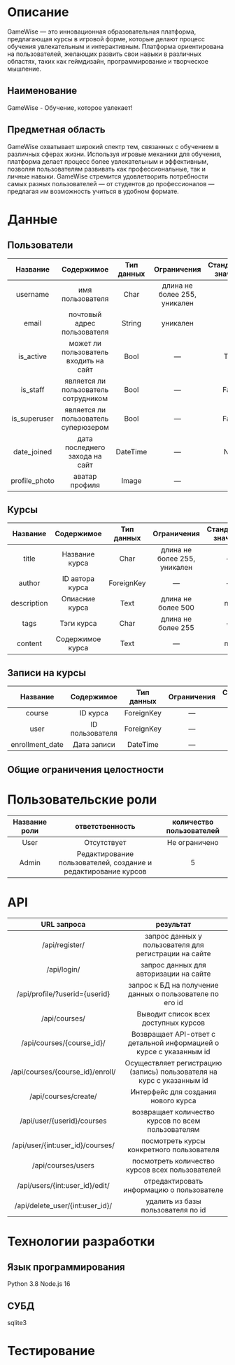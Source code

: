 # Описание
GameWise — это инновационная образовательная платформа, предлагающая курсы в игровой форме, которые делают процесс обучения увлекательным и интерактивным. Платформа ориентирована на пользователей, желающих развить свои навыки в различных областях, таких как геймдизайн, программирование и творческое мышление.
## Наименование
GameWise - Обучение, которое увлекает!
## Предметная область
GameWise охватывает широкий спектр тем, связанных с обучением в различных сферах жизни. Используя игровые механики для обучения, платформа делает процесс более увлекательным и эффективным, позволяя пользователям развивать как профессиональные, так и личные навыки. GameWise стремится удовлетворить потребности самых разных пользователей — от студентов до профессионалов — предлагая им возможность учиться в удобном формате.
# Данные
## Пользователи
| Название | Содержимое | Тип данных | Ограничения | Стандартное значение | 
| :------: | :--------: | :--------: | :---------: | :------------------: |
| username | имя пользователя | Char | длина не более 255, уникален| &#8212; | 
| email | почтовый адрес пользователя | String | уникален | &#8212; |
| is_active | может ли пользователь входить на сайт | Bool | &#8212; | True | 
| is_staff | является ли пользователь сотрудником | Bool | &#8212; | False |
| is_superuser | является ли пользователь суперюзером | Bool |&#8212; | False | 
| date_joined | дата последнего захода на сайт | DateTime | &#8212; | Now |
| profile_photo | аватар профиля | Image | &#8212; | &#8212; |


## Курсы
| Название | Содержимое | Тип данных | Ограничения | Стандартное значение | 
| :------: | :--------: | :--------: | :---------: | :------------------: |
| title | Название курса | Char | длина не более 255, уникален| &#8212; | 
| author | ID автора курса | ForeignKey | &#8212; | &#8212; |
| description | Опиасние курса | Text | длина не более 500 | null | 
| tags | Тэги курса | Char | длина не более 255 | &#8212; |
| content | Содержимое курса | Text | &#8212; | null | 

## Записи на курсы
| Название | Содержимое | Тип данных | Ограничения | Стандартное значение | 
| :------: | :--------: | :--------: | :---------: | :------------------: |
| course | ID курса | ForeignKey | &#8212; | &#8212; | 
| user | ID пользователя | ForeignKey | &#8212; | &#8212; |
| enrollment_date | Дата записи | DateTime | &#8212; | Now |

## Общие ограничения целостности
# Пользовательские роли
| Название роли | ответственность | количество пользователей |
| :-----------: | :-------------: | :----------------------: |
| User | Отсутствует | Не ограничено |
| Admin | Редактирование пользователей, создание и редактирование курсов | 5 |
# API 

| URL запроса | результат |
| :---------: | :-------: |
| /api/register/ | запрос данных у пользователя для регистрации на сайте |
| /api/login/ | запрос данных для авторизации на сайте |
| /api/profile/?userid={userid} | запрос к БД на получение данных о пользователе по его id |
| /api/courses/ | Выводит список всех доступных курсов |
| /api/courses/{course_id}/ | Возвращает API-ответ с детальной информацией о курсе с указанным id |
| /api/courses/{course_id}/enroll/ | Осуществляет регистрацию (запись) пользователя на курс с указанным id |
| /api/courses/create/ | Интерфейс для создания нового курса |
| /api/user/{userid}/courses | возвращает количество курсов по всем пользователям |
| /api/user/{int:user_id}/courses/ | посмотреть курсы конкретного пользователя | 
| /api/courses/users | посмотреть количество курсов всех пользователей |
| /api/users/{int:user_id}/edit/ | отредактировать информацию о пользователе |
| /api/delete_user/{int:user_id}/ | удалить из базы пользователя по id |

# Технологии разработки
## Язык программирования
Python 3.8
Node.js 16
## СУБД
sqlite3
# Тестирование
